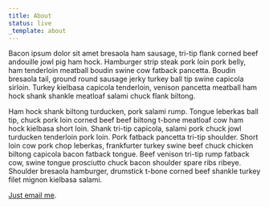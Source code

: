 ```yaml
---
title: About
status: live
_template: about
---
```

Bacon ipsum dolor sit amet bresaola ham sausage, tri-tip flank corned beef andouille jowl pig ham hock. Hamburger strip steak pork loin pork belly, ham tenderloin meatball boudin swine cow fatback pancetta. Boudin bresaola tail, ground round sausage jerky turkey ball tip swine capicola sirloin. Turkey kielbasa capicola tenderloin, venison pancetta meatball ham hock shank shankle meatloaf salami chuck flank biltong.

Ham hock shank biltong turducken, pork salami rump. Tongue leberkas ball tip, chuck pork loin corned beef beef biltong t-bone meatloaf cow ham hock kielbasa short loin. Shank tri-tip capicola, salami pork chuck jowl turducken tenderloin pork loin. Pork fatback pancetta tri-tip shoulder. Short loin cow pork chop leberkas, frankfurter turkey swine beef chuck chicken biltong capicola bacon fatback tongue. Beef venison tri-tip rump fatback cow, swine tongue prosciutto chuck bacon shoulder spare ribs ribeye. Shoulder bresaola hamburger, drumstick t-bone corned beef shankle turkey filet mignon kielbasa salami.

[Just email me](mailto:guy@example.com).
